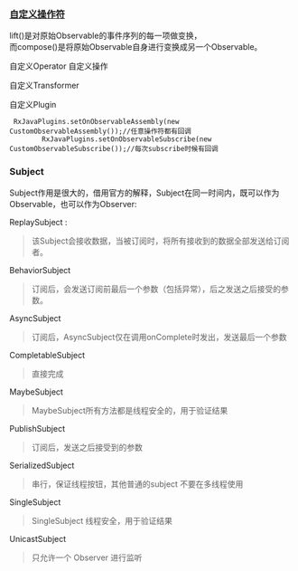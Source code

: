 ### [自定义操作符](https://juejin.im/post/6844903842698493960)

lift()是对原始Observable的事件序列的每一项做变换，  
而compose()是将原始Observable自身进行变换成另一个Observable。

自定义Operator
自定义操作

自定义Transformer

自定义Plugin
```
 RxJavaPlugins.setOnObservableAssembly(new CustomObservableAssembly());//任意操作符都有回调
        RxJavaPlugins.setOnObservableSubscribe(new CustomObservableSubscribe());//每次subscribe时候有回调

```

### Subject
Subject作用是很大的，借用官方的解释，Subject在同一时间内，既可以作为Observable，也可以作为Observer:

ReplaySubject :
> 该Subject会接收数据，当被订阅时，将所有接收到的数据全部发送给订阅者。

BehaviorSubject
> 订阅后，会发送订阅前最后一个参数（包括异常），后之发送之后接受的参数。

AsyncSubject
> 订阅后，AsyncSubject仅在调用onComplete时发出，发送最后一个参数

CompletableSubject
> 直接完成

MaybeSubject
> MaybeSubject所有方法都是线程安全的，用于验证结果

PublishSubject
> 订阅后，发送之后接受到的参数

SerializedSubject
> 串行，保证线程按钮，其他普通的subject 不要在多线程使用

SingleSubject
> SingleSubject 线程安全，用于验证结果

UnicastSubject
> 只允许一个 Observer 进行监听